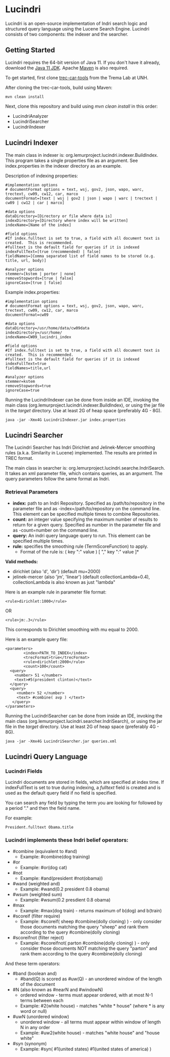 Lucindri
========

Lucindri is an open-source implementation of Indri search logic and structured query language using the Lucene Search Engine.  Lucindri consists of two components: the indexer and the searcher.

## Getting Started
Lucindri requires the 64-bit version of Java 11.  If you don't have it already, download the [Java 11 JDK](https://www.oracle.com/technetwork/java/javase/downloads/jdk11-downloads-5066655.html). Apache [Maven](https://maven.apache.org/download.cgi) is also required.

To get started, first clone [trec-car-tools](https://github.com/TREMA-UNH/trec-car-tools-java) from the Trema Lab at UNH.  

After cloning the trec-car-tools, build using Maven:
```
mvn clean install
```
Next, clone this repository and build using *mvn clean install* in this order:
+ LucindriAnalyzer
+ LucindriSearcher
+ LucindriIndexer


## Lucindri Indexer
The main class in indexer is: org.lemurproject.lucindri.indexer.BuildIndex.  This program takes a single properties file as an argument.  See index.properties in the indexer directory as an example.

Description of indexing properties:
```
#implementation options
# documentFormat options = text, wsj, gov2, json, wapo, warc, trectext, cw09, cw12, car, marco
documentFormat=[text | wsj | gov2 | json | wapo | warc | trectext | cw09 | cw12 | car | marco]

#data options
dataDirectory=[Directory or file where data is] 
indexDirectory=[Directory where index will be written]
indexName=[Name of the index]

#field options
#If index.fulltext is set to true, a field with all document text is created.  This is recommended.
#fulltext is the default field for queries if it is indexed
indexFullText=[true (recommended) | false]
fieldNames=[Comma separated list of field names to be stored (e.g. title, url, body)]

#analyzer options
stemmer=[kstem | porter | none]
removeStopwords=[true | false]
ignoreCase=[true | false]
```

Example index.properties:
```
#implementation options
# documentFormat options = text, wsj, gov2, json, wapo, warc, trectext, cw09, cw12, car, marco
documentFormat=cw09

#data options
dataDirectory=/usr/home/data/cw09data
indexDirectory=/usr/home/
indexName=CW09_lucindri_index

#field options
#If index.fulltext is set to true, a field with all document text is created.  This is recommended.
#fulltext is the default field for queries if it is indexed
indexFullText=true
fieldNames=title,url

#analyzer options
stemmer=kstem
removeStopwords=true
ignoreCase=true
```

Running the LucindriIndexer can be done from inside an IDE, invoking the main class (org.lemurproject.lucindri.indexer.BuildIndex), or using the jar file in the *target* directory.  Use at least 2G of heap space (preferably 4G - 8G).
```
java -jar -Xmx4G LucindriIndexer.jar index.properties
```

## Lucindri Searcher
The Lucindri Searcher has Indri Dirichlet and Jelinek-Mercer smoothing rules (a.k.a. Similarity in Lucene) implemented.  The results are printed in TREC format.

The main class in searcher is: org.lemurproject.lucindri.searche.IndriSearch.  It takes an xml parameter file, which contains queries, as an argument.  The query parameters follow the same format as Indri.  

### Retrieval Parameters
+ **index:** path to an Indri Repository. Specified as <index>/path/to/repository</index> in the parameter file and as -index=/path/to/repository on the command line. This element can be specified multiple times to combine Repositories.
+ **count:** an integer value specifying the maximum number of results to return for a given query. Specified as <count>number</count> in the parameter file and as -count=number on the command line.
+ **query:** An indri query language query to run. This element can be specified multiple times.
+ **rule:** specifies the smoothing rule (TermScoreFunction) to apply.
  + Format of the rule is: ( key ":" value ) [ "," key ":" value ]*

**Valid methods:**
+ dirichlet
(also 'd', 'dir') (default mu=2000)
+ jelinek-mercer
(also 'jm', 'linear') (default collectionLambda=0.4), collectionLambda is also known as just "lambda"

Here is an example rule  in parameter file format:
```
<rule>dirichlet:1000</rule>
```
OR
```
<rule>jm:.3</rule>
```

This corresponds to Dirichlet smoothing with mu equal to 2000.

Here is an example query file:
```
<parameters>
        <index>PATH_TO_INDEX</index>
        <trecFormat>true</trecFormat>
        <rule>dirichlet:2000</rule>
        <count>100</count>
  <query>
    <number> 51 </number>
    <text>#5(president clinton)</text>
  </query>
  <query>
     <number> 52 </number>
     <text> #combine( avp ) </text>
   </query>
</parameters>
```

Running the LucindriSearcher can be done from inside an IDE, invoking the main class (org.lemurproject.lucindri.searcher.IndriSearch), or using the jar file in the *target* directory.  Use at least 2G of heap space (preferably 4G - 8G).
```
java -jar -Xmx4G LucindriSearcher.jar queries.xml
```

## Lucindri Query Language

### Lucindri Fields
Lucindri documents are stored in fields, which are specified at index time.  If indexFullText is set to true during indexing, a *fulltext* field is created and is used as the default query field if no field is specified.

You can search any field by typing the term you are looking for followed by a period "." and then the field name.

For example:
```
President.fulltext Obama.title
```

### Lucindri implements these Indri belief operators:
+ #combine (equivalent to #and)
  + Example: #combine(dog training)
+ #or
  + Example: #or(dog cat)
+ #not
  + Example: #and(president #not(obama))
+ #wand (weighted and)
  + Example: #wand(0.2 president 0.8 obama)
+ #wsum (weighted sum)
  + Example: #wsum(0.2 presdient 0.8 obama)
+ #max
  + Example: #max(dog train) - returns maximum of b(dog) and b(train)
+ #scoreif (filter require)
  + Example: #scoreif( sheep #combine(dolly cloning) ) - only consider those documents matching the query "sheep" and rank them according to the query #combine(dolly cloning)
+ #scoreifnot (filter reject)
  + Example: #scoreifnot( parton #combine(dolly cloning) ) - only consider those documents NOT matching the query "parton" and rank them according to the query #combine(dolly cloning)

And these term operators:
+ #band (boolean and)
  + #band(Q) is scored as #uw(Q) - an unordered window of the length of the document
+ #N (also known as #nearN and #windowN)
  + ordered window - terms must appear ordered, with at most N-1 terms between each
  + Example: #2(white house) - matches "white * house" (where * is any word or null)
+ #uwN (unordered window)
  + unordered window - all terms must appear within window of length N in any order
  + Example: #uw2(white house) - matches "white house" and "house white"
+ #syn (synonym)
  + Example: #syn( #1(united states) #1(united states of america) )

